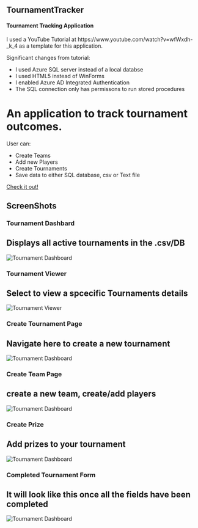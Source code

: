 <H2> TournamentTracker</H2>
<H4> Tournament Tracking Application </H4>
<p> I used a YouTube Tutorial at https://www.youtube.com/watch?v=wfWxdh-_k_4 as a template for this application.</p>
<p> Significant changes from tutorial: </p>
<ul>
  <li>I used Azure SQL server instead of a local databse</li>
  <li>I used HTML5 instead of WinForms</li>
  <li>I enabled Azure AD Integrated Authentication</li> 
  <li>The SQL connection  only has permissons  to run stored procedures</li>
  </ul>

# An application to track tournament outcomes.
User can:
* Create Teams
* Add new Players
* Create Tournaments
* Save data to either SQL database, csv or Text file

[Check it out!](https://dabina2018.github.io/Tournament-Tracker/) 
## ScreenShots

### Tournament Dashbard
## Displays all active tournaments in the .csv/DB
![Tournament Dashboard](/Screenshots/Tournament%20Dashbard.PNG)

### Tournament Viewer
## Select to view a spcecific Tournaments details
![Tournament Viewer](/Screenshots/Tournament%20Viewer.PNG)

### Create Tournament Page
## Navigate here to create a new tournament
![Tournament Dashboard](/Screenshots/Create%20Tournament.PNG)

### Create Team Page
## create a new team, create/add players
![Tournament Dashboard](/Screenshots/Create%20Team2.PNG)

### Create Prize
## Add prizes to your tournament
![Tournament Dashboard](Screenshots/Create%20Prize.PNG)

### Completed Tournament Form
## It will look like this once all the fields have been completed
![Tournament Dashboard](Screenshots/completed%20Tournament.PNG)

